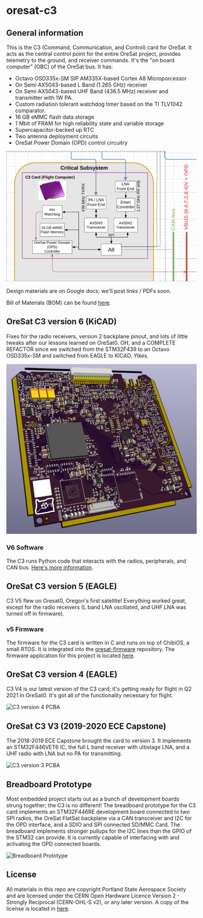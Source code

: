 # oresat-c3
## General information
This is the C3 (Command, Communication, and Control) card for OreSat. It acts as the central control point for the entire OreSat project, provides
telemetry to the ground, and receiver commands. It's the "on board computer" (OBC) of the OreSat bus. It has:

- Octavo OSD335x-SM SIP AM335X-based Cortex A8 Microporcessor
- On Semi AX5043-based L Band (1.265 GHz) receiver
- On Semi AX5043-based UHF Band (436.5 MHz) receiver and transmitter with 1W PA.
- Custom radiation tolerant watchdog timer based on the TI TLV1042 comparator.
- 16 GB eMMC flash data storage
- 1 Mbit of FRAM for high reliability state and variable storage
- Supercapacitor-backed up RTC
- Two antenna deployment circuits
- OreSat Power Domain (OPD) control circuitry

![C3 block digram](oresat-c3-blockdiagram.png)

Design materials are on Google docs; we'll post links / PDFs soon.

Bill of Materials (BOM) can be found [here](https://docs.google.com/spreadsheets/d/11vG1kWyrAjmbF5QJM-EhXmvQoF6O47japwYlHF802do/edit#gid=1239769296).

## OreSat C3 version 6 (KiCAD)

Fixes for the radio receivers, version 2 backplane pinout, and lots of little tweaks
after our lessons learned on OreSat0. OH, and a COMPLETE REFACTOR since we switched from
the STM32F439 to an Octavo OSD335x-SM and switched from EAGLE to KICAD. Yikes.

![C3 version 6 PCBA](oresat-c3-v6.jpg)

### V6 Software

The C3 runs Python code that interacts with the radios, peripherals, and CAN bus. [Here's more information](https://github.com/oresat/oresat-c3-software).

## OreSat C3 version 5 (EAGLE)

C3 V5 flew on Oresat0, Oregon's first satellite! Everything worked great, except for the
radio receivers (L band LNA oscillated, and UHF LNA was turned off in firmware).

### v5 Firmware

The firmware for the C3 card is written in C and runs on top of ChibiOS, a small RTOS.
It is integrated into the [oresat-firmware](https://github.com/oresat/oresat-firmware) repository.
The firmware application for this project is located
[here](https://github.com/oresat/oresat-firmware/tree/c3_capstone/src/f4/app_c3_v1).

## OreSat C3 version 4 (EAGLE)

C3 V4 is our latest version of the C3 card; it's getting ready for flight in 
Q2 2021 in OreSat0. It's got all of the functionality necessary for flight.

![C3 version 4 PCBA](oresat-c3-v4.jpg)


## OreSat C3 V3 (2019-2020 ECE Capstone)

The 2018-2019 ECE Capstone brought the card to version 3. It implements an
STM32F446VET6 IC, the full L band receiver with ultistage LNA, and a UHF radio 
with LNA but no PA for transmitting.

![C3 version 3 PCBA](oresat-c3-v3.png)


## Breadboard Prototype

Most embedded project starts out as a bunch of development boards strung together;
the C3 is no different! The breadboard prototype for the C3 card implements an
STM32F446RE development board connected to two SPI radios, the OreSat
FlatSat backplane via a CAN transceiver and I2C for the OPD interface,
and a SDIO and SPI connected SD/MMC Card. The breadboard implements
stronger pullups for the I2C lines than the GPIO of the STM32 can
provide. It is currently capable of interfacing with and activating the
OPD connected boards.

![Breadboard Prototype](oresat-c3-breadboard.jpg)


## License

All materials in this repo are copyright Portland State Aerospace Society and are licensed under the CERN Open Hardware Licence Version 2 -
Strongly Reciprocal (CERN-OHL-S v2), or any later version. A copy of the license is located in [here](LICENSE.md).

